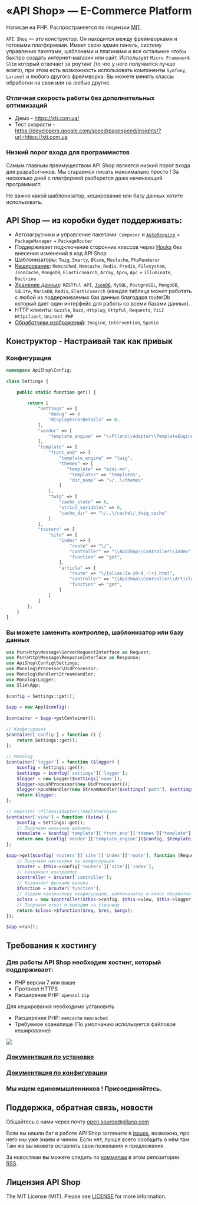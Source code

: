 
# «API Shop» — E-Commerce Platform
Написан на PHP. Распространяется по лицензии [MIT](https://opensource.org/licenses/MIT).

`API Shop` — это конструктор. Он находится между фреймворками и готовыми платформами. Имеет свою админ панель, систему управления пакетами, шаблонами и плагинами и все остальное чтобы быстро создать интернет-магазин или сайт. Использует `Micro Framework Slim` который отвечает за роутинг (то что у него получается лучше всего), при этом есть возможность использовать компоненты `Symfony`, `Laravel` и любого другого фреймворка. Вы можете менять классы обработки на свои или на любые другие. 

### Отличная скорость работы без дополнительных оптимизаций
- Демо - https://xti.com.ua/
- Тест скорости - https://developers.google.com/speed/pagespeed/insights/?url=https://xti.com.ua

### Низкий порог входа для программистов
Самым главным преимуществом API Shop является низкий порог входа для разработчиков. Мы стараемся писать максимально просто ! За несколько дней с платформой разберется даже начинающий программист.

Не важно какой шаблонизатор, кеширование или базу данных хотите использовать.
## API Shop — из коробки будет поддерживать:
- Автозагрузчики и управление пакетами: `Composer` и [`AutoRequire`](https://github.com/pllano/auto-require) + `PackageManager` + `PackageRouter`
- Поддерживает подключение сторонних классов через [Hooks](https://github.com/pllano/hooks) без внесения изменений в код API Shop
- Шаблонизаторы: `Twig`, `Smarty`, `Blade`, `Mustache`, `PhpRenderer`
- [Кеширование](https://github.com/pllano/cache): `Memcached`, `Memcache`, `Redis`, `Predis`, `Filesystem`, `JsonCache`, `MongoDB`, `Elasticsearch`, `Array`, `Apcu`, `Apc` + `illuminate`, `Doctrine`
- [Хранение данных](https://github.com/pllano/router-db): `RESTful API`, [`JsonDB`](https://github.com/pllano/json-db), `MySQL`, `PostgreSQL`, `MongoDB`, `SQLite`, `MariaDB`, `Redis`, `Elasticsearch` (каждая таблица может работать с любой из поддерживаемых баз данных благодаря routerDb который дает один интерфейс для работы со всеми базами данных).
- HTTP клиенты: `Guzzle`, `Buzz`, `Httplug`, `Httpful`, `Requests`, `Yii2 Httpclient`, `Unirest PHP`
- [Обработчики изображений](https://github.com/pllano/router-image): `Imagine`, `Intervention`, `Spatie`
## Конструктор - Настраивай так как привык
### Конфигурация
```php
namespace ApiShop\Config;
 
class Settings {
 
    public static function get() {
    
        return [
            "settings" => [
                "debug" => 0
                "displayErrorDetails" => 0,
            ],
            "vendor" => [
                "template_engine" => "\\Pllano\\Adapter\\TemplateEngine"
            ],
            "template" => [
                "front_end" => [
                    "template_engine" => "twig",
                    "themes" => [
                       "template" => "mini-mo",
                        "templates" => "templates",
                        "dir_name" => "\/..\/themes"
                    ]
                ],
                "twig" => [
                    "cache_state" => 0,
                    "strict_variables" => 0,
                    "cache_dir" => "\/..\/cache\/_twig_cache"
                ]
            ],
            "routers" => [
                "site" => [
                    "index" => [
                        "route" => "\/",
                        "controller" => "\\ApiShop\\Controller\\Index",
                        "function" => "get",
                    ],
                    "article" => [
                        "route" => "\/{alias:[a-z0-9_-]+}.html",
                        "controller" => "\\ApiShop\\Controller\\Article",
                        "function" => "get",
                    ]
                ]
            ]
        ];
    }
}
```
### Вы можете заменить контроллер, шаблонизатор или базу данных
```php
use Psr\Http\Message\ServerRequestInterface as Request;
use Psr\Http\Message\ResponseInterface as Response;
use ApiShop\Config\Settings;
use Monolog\Processor\UidProcessor;
use Monolog\Handler\StreamHandler;
use Monolog\Logger;
use Slim\App;
 
$config = Settings::get();
 
$app = new App($config);
 
$container = $app->getContainer();
 
// Конфигурация
$container['config'] = function () {
    return Settings::get();
};
 
// Monolog
$container['logger'] = function ($logger) {
    $config = Settings::get();
    $settings = $config['settings']['logger'];
    $logger = new Logger($settings['name']);
    $logger->pushProcessor(new UidProcessor());
    $logger->pushHandler(new StreamHandler($settings['path'], $settings['level']));
    return $logger;
};
 
// Register \Pllano\Adapter\TemplateEngine
$container['view'] = function ($view) {
    $config = Settings::get();
    // Получаем название шаблона
    $template = $config['template']['front_end']['themes']["template"]; // По умолчанию mini-mo
    return new $config['vendor']['template_engine']($config, $template);
};
 
$app->get($config['routers']['site']['index']['route'], function (Request $req, Response $res, $args = []) {
    // Получаем настройки из конфигурации
    $router = $this->config['routers']['site']['index'];
    // Назначает контроллер
    $controller = $router['controller'];
    // Назначает функцию вызова
    $function = $router['function'];
    // Отдаем контроллеру конфигурацию, шаблонизатор и класс обработки логов
    $class = new $controller($this->config, $this->view, $this->logger);
    // Получаем ответ и выводим на страницу
    return $class->$function($req, $res, $args);
});
 
$app->run();
```
## Требования к хостингу
### Для работы API Shop необходим хостинг, который поддерживает:
- PHP версии 7 или выше
- Протокол HTTPS
- Расширение PHP: `openssl` `zip`

Для кеширования необходимо установить
- Расширение PHP: `memcache` `memcached`
- Требуемое хранилище (По умолчанию используется файловое кеширование)

![](https://github.com/pllano/api-shop/blob/master/themes/templates/mini-mo/img/logo.png)

### [Документация по установке](https://github.com/pllano/api-shop/blob/master/INSTALL.md)
### [Документация по конфигурации](https://github.com/pllano/api-shop/blob/master/app/config/README.md)
### Мы ищем единомышленников ! Присоединяйтесь.

<a name="feedback"></a>
## Поддержка, обратная связь, новости

Общайтесь с нами через почту open.source@pllano.com

Если вы нашли баг в работе API Shop загляните в
[issues](https://github.com/pllano/api-shop/issues), возможно, про него мы уже знаем и
чиним. Если нет, лучше всего сообщить о нём там. Там же вы можете оставлять свои
пожелания и предложения.

За новостями вы можете следить по
[коммитам](https://github.com/pllano/api-shop/commits/master) в этом репозитории.
[RSS](https://github.com/pllano/api-shop/commits/master.atom).

Лицензия API Shop
-------

The MIT License (MIT). Please see [LICENSE](https://github.com/pllano/api-shop/blob/master/LICENSE) for more information.

